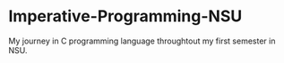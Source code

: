 # Imperative-Programming-NSU
My journey in C programming language throughtout my first semester in NSU.
